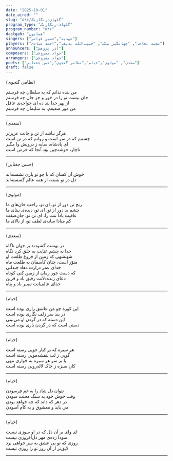 ```yaml
---
date: "2025-10-01"
date_aired: ""
slug: "گلهای-رنگارنگ/۵۳۶"
program_type: "گلهای-رنگارنگ"
program_number: "۵۳۶"
dastgah: "همایون"
singers: ["عهدیه","حسین قوامی"]
players: ["مجید نجاحی", "جهانگیر ملک", "حبیب‌الله بدیعی","احمد عبادی"]
announcers: ["آذر پژوهش"]
composers: ["جواد معروفی"]
arrangers: ["جواد معروفی"]
poets: ["سعدی", "مولوی","خیام","نظامی گنجوی","حسن جغتایی"]
draft: false
---
```


(نظامی گنجوی)

من بنده ندانم که به سلطان چه فرستم  
جان نیست تو را در خور و جز جان چه فرستم  
از بهر خدا پند ده ای خواجه‌ی عاقل  
من مور ضعیفم، به سلیمان چه فرستم

---

(سعدی)

هرگز نباشد از تن و جانت عزیزتر  
چشمم که در سر است و روانم که در تن است  
ای پادشاه، سایه ز درویش وا مگیر  
ناچار، خوشه‌چین بوَد آنجا که خرمن است
  
---

(حسن جغتایی)

خوش آن کسان که با چو تو یاری نشسته‌اند  
دل در تو بسته، از همه عالم گسسته‌اند

---

(مولوی)

رنج تن دور از تو، ای تو، راحتِ جان‌های ما  
چشم بد دور از تو، ای تو، دیده‌ی بینای ما  
عافیت بادا تنت را، ای تن تو، جان‌صفت  
کم مبادا سایه‌ی لطف تو، از بالای ما

---

(سعدی)

در بهشت گشودند بر جهان ناگاه  
خدا به چشم عنایت به خلق کرد نگاه  
شهنشهی که زمین از فروغ طلعت او  
منوّر است، چنان کآسمان به طلعت ماه  
خدای عمر درازت دهاد چندانی  
که دست جور زمان از زمین کنی کوتاه  
دعای زنده‌دلانت رفیق باد و قرین  
خدای عالمیانت نصیر باد و پناه  

---

(خیام)

این کوزه چو من عاشق زاری بوده است  
در بند سر زلف نگاری بوده است  
این دسته که در گردن او می‌بینی  
دستی است که در گردن یاری بوده است

---

(خیام)

هر سبزه که بر کنار جویی رسته است  
گویی ز لب بنفشه‌مویی رسته است  
پا بر سر هر سبزه به خواری ننهی  
کان سبزه ز خاک لاله‌رویی رسته است

---

(خیام)

نتوان دل شاد را به غم فرسودن  
وقت خوش خود به سنگ محنت سودن  
در دھر که داند که چه خواھد بودن  
می باید و معشوق و به کام آسودن  

---

(خیام)

ای وای بر آن دل که در او سوزی نیست  
سودا زده‌ی مهر دل‌افروزی نیست  
روزی که تو بی عشق به سر خواھی برد  
لایق‌تر از آن روز تو را روزی نیست

---

